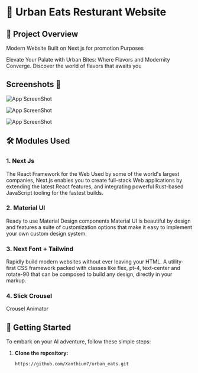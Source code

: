 # 🍴 Urban Eats Resturant Website

## 🌟 Project Overview

Modern Website Built on Next js for promotion Purposes

Elevate Your Palate with Urban Bites: Where Flavors and Modernity
Converge. Discover the world of flavors that awaits you

## Screenshots 📸

![App ScreenShot](https://i.imgur.com/3vgBUYY.png)

![App ScreenShot](https://i.imgur.com/gCimbL0.png)

![App ScreenShot](https://i.imgur.com/7vSC8VO.png)

## 🛠️ Modules Used

### 1. Next Js

The React Framework for the Web
Used by some of the world's largest companies, Next.js enables you to create full-stack Web applications by extending the latest React features, and integrating powerful Rust-based JavaScript tooling for the fastest builds.

### 2. Material UI

Ready to use
Material Design
components
Material UI is beautiful by design and features a suite of customization options that make it easy to implement your own custom design system.

### 3. Next Font + Tailwind

Rapidly build modern websites without ever leaving your HTML.
A utility-first CSS framework packed with classes like flex, pt-4, text-center and rotate-90 that can be composed to build any design, directly in your markup.

### 4. Slick Crousel

Crousel Animator

## 🚀 Getting Started

To embark on your AI adventure, follow these simple steps:

1. **Clone the repository:**
   ```bash
   https://github.com/Xanthium7/urban_eats.git
   ```
